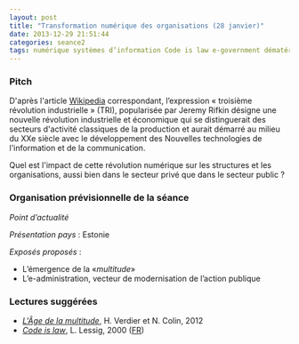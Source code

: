 ```yaml
---
layout: post
title: "Transformation numérique des organisations (28 janvier)"
date: 2013-12-29 21:51:44
categories: seance2
tags: numérique systèmes d’information Code is law e-government dématérialisation signature électronique réseaux sociaux cloud big data algorithmes données urbanisation secteur public secteur privé
---
```


### Pitch

D'après l'article [Wikipedia][] correspondant, l’expression
«&nbsp;troisième révolution industrielle&nbsp;» (TRI), popularisée
par Jeremy Rifkin désigne une nouvelle révolution industrielle et
économique qui se distinguerait des secteurs d'activité classiques
de la production et aurait démarré au milieu du XXe siècle avec le
développement des Nouvelles technologies de l'information et de la
communication.

Quel est l'impact de cette révolution numérique sur les structures et
les organisations, aussi bien dans le secteur privé que dans le secteur
public ?

### Organisation prévisionnelle de la séance

_Point d’actualité_

_Présentation pays_ : Estonie

_Exposés proposés_ :

- L’émergence de la &laquo;*multitude*&raquo;
- L’e-administration, vecteur de modernisation de l’action publique

### Lectures suggérées

- [*L'Âge de la multitude*][age], H. Verdier et N. Colin, 2012
- [*Code is law*][lessig], L. Lessig, 2000 ([FR][lessigfr])

[Wikipedia]: http://fr.wikipedia.org/wiki/Troisi%C3%A8me_r%C3%A9volution_industrielle
[age]: http://www.amazon.fr/L%C3%A2ge-multitude-Entreprendre-gouverner-r%C3%A9volution/dp/2200277830
[lessig]: http://harvardmagazine.com/2000/01/code-is-law-html
[lessigfr]: http://www.framablog.org/index.php/post/2010/05/22/code-is-law-lessig
